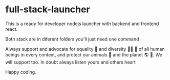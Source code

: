 # full-stack-launcher

This is a ready for developer nodejs launcher with backend and frontend react.

Both stack are in diferent folders you'll just need one command 

Always support and advocate for equality :two_men_holding_hands: and diversity :man_with_turban: :older_woman: of all human beings in every context, and protect our animals :honeybee: and the planet :earth_americas: :herb:. We will support too.
In doubt always listen yours and others heart


Happy coding.

